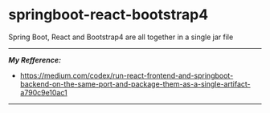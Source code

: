# springboot-react-bootstrap4
Spring Boot, React and Bootstrap4 are all together in a single jar file


-----
***My Refference:***
- https://medium.com/codex/run-react-frontend-and-springboot-backend-on-the-same-port-and-package-them-as-a-single-artifact-a790c9e10ac1










-----